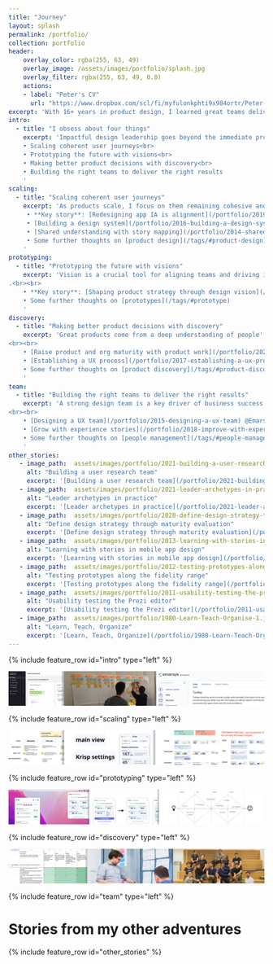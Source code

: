 ```yaml
---
title: "Journey"
layout: splash
permalink: /portfolio/
collection: portfolio
header:
    overlay_color: rgba(255, 63, 49)
    overlay_image: /assets/images/portfolio/splash.jpg
    overlay_filter: rgba(255, 63, 49, 0.8)
    actions:
    - label: "Peter's CV"
      url: "https://www.dropbox.com/scl/fi/myfulonkphti9x984ortr/Peter-Balazs-Polgar-cv-202506.pdf?rlkey=xduacb4943g03x0o1h1s5rvhg&st=0tn25rw2&dl=0"
excerpt: 'With 16+ years in product design, I learned great teams deliver great products. Here are some of my stories how I helped teams and products getting better.'
intro:
  - title: "I obsess about four things"
    excerpt: 'Impactful design leadership goes beyond the immediate product impact. It’s about building the systems that make great products possible. I drive teams to solve the right problems and create meaningful results with these four principles:<br><br>
    • Scaling coherent user journeys<br>
    • Prototyping the future with visions<br>
    • Making better product decisions with discovery<br>
    • Building the right teams to deliver the right results
    '
scaling:
  - title: "Scaling coherent user journeys"
    excerpt: 'As products scale, I focus on them remaining cohesive and intuitive. I decrease fragmentation by designing along the user''s journey, making complex experiences feel unified and simple.<br><br>
     • **Key story**: [Redesigning app IA is alignment](/portfolio/2019-redesigning-app-ia-is-alignment) @Trustpilot<br>
     • [Building a design system](/portfolio/2016-building-a-design-system) @Emarsys<br>
     • [Shared understanding with story mapping](/portfolio/2014-shared-understanding-with-story-mapping) @Prezi<br>
     • Some further thoughts on [product design](/tags/#product-design)
    '
prototyping:
  - title: "Prototyping the future with visions"
    excerpt: 'Vision is a crucial tool for aligning teams and driving innovation. I use storytelling and prototypes to make the future tangible, helping everyone see what''s possible and get excited about building it together.
.<br><br>
    • **Key story**: [Shaping product strategy through design vision](/portfolio/2022-design-vision-product-vision) @Krisp<br>
    • Some further thoughts on [prototypes](/tags/#prototype)
    '
discovery:
  - title: "Making better product decisions with discovery"
    excerpt: 'Great products come from a deep understanding of people''s needs, not assumptions. I empower teams to use research and discovery to solve the right problems and make smarter decisions for better results.
<br><br>
    • [Raise product and org maturity with product work](/portfolio/2022-raising-org-maturity-with-product-work) @Krisp<br>
    • [Establishing a UX process](/portfolio/2017-establishing-a-ux-process) @Emarsys<br>
    • Some further thoughts on [product discovery](/tags/#product-discovery) and [user research](/tags/#user-research)
    '
team:
  - title: "Building the right teams to deliver the right results"
    excerpt: 'A strong design team is a key driver of business success. I''m focused on building and coaching great teams that not only deliver exceptional work, but also multiply the impact of everyone they collaborate with.
<br><br>
    • [Designing a UX team](/portfolio/2015-designing-a-ux-team) @Emarsys<br>
    • [Grow with experience stories](/portfolio/2018-improve-with-experience-stories) @Emarsys<br>
    • Some further thoughts on [people management](/tags/#people-management), [org design](/tags/#org-design), [coaching](/tags/#coaching), and [hiring](/tags/#hiring)<br><br><br><br><br><br>
    '
other_stories:
   - image_path:  assets/images/portfolio/2021-building-a-user-research-team-3.png
     alt: "Building a user research team"
     excerpt: '[Building a user research team](/portfolio/2021-building-a-user-research-team) @Trustpilot'
   - image_path:  assets/images/portfolio/2021-leader-archetypes-in-practice-1.png
     alt: "Leader archetypes in practice"
     excerpt: '[Leader archetypes in practice](/portfolio/2021-leader-archetypes-in-practice) @Trustpilot'
   - image_path:  assets/images/portfolio/2020-define-design-strategy-through-maturity-evaluation-1.png
     alt: "Define design strategy through maturity evaluation"
     excerpt: '[Define design strategy through maturity evaluation](/portfolio/2020-define-design-strategy-through-maturity-evaluation) @Trustpilot'
   - image_path:  assets/images/portfolio/2013-learning-with-stories-in-mobile-app-design-2.png
     alt: "Learning with stories in mobile app design"
     excerpt: '[Learning with stories in mobile app design](/portfolio/2013-learning-with-stories-in-mobile-app-design) @Prezi'
   - image_path:  assets/images/portfolio/2012-testing-prototypes-along-the-fidelity-range-2.png
     alt: "Testing prototypes along the fidelity range"
     excerpt: '[Testing prototypes along the fidelity range](/portfolio/2012-testing-prototypes-along-the-fidelity-range) @Prezi'
   - image_path:  assets/images/portfolio/2011-usability-testing-the-prezi-editor-1.png
     alt: "Usability testing the Prezi editor"
     excerpt: '[Usability testing the Prezi editor](/portfolio/2011-usability-testing-the-prezi-editor) @Prezi'
   - image_path:  assets/images/portfolio/1980-Learn-Teach-Organise-1.jpg
     alt: "Learn, Teach, Organize"
     excerpt: '[Learn, Teach, Organize](/portfolio/1980-Learn-Teach-Organise)'
---
```


{% include feature_row id="intro" type="left" %}

![full](/assets/images/portfolio/scaling-cover.png)

{% include feature_row id="scaling" type="left" %}

![full](/assets/images/portfolio/prototyping-cover.png)

{% include feature_row id="prototyping" type="left" %}

![full](/assets/images/portfolio/discovery-cover.png)

{% include feature_row id="discovery" type="left" %}

![full](/assets/images/portfolio/team-cover.png)

{% include feature_row id="team" type="left" %}

# Stories from my other adventures

{% include feature_row id="other_stories" %}